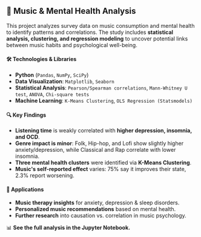 ## 🎵 Music & Mental Health Analysis  

This project analyzes survey data on music consumption and mental health to identify patterns and correlations. The study includes **statistical analysis, clustering, and regression modeling** to uncover potential links between music habits and psychological well-being.  

#### 🛠️ Technologies & Libraries  
- **Python** (`Pandas`, `NumPy`, `SciPy`)  
- **Data Visualization**: `Matplotlib`, `Seaborn`  
- **Statistical Analysis**: `Pearson/Spearman correlations`, `Mann-Whitney U test`, `ANOVA`, `Chi-square tests`  
- **Machine Learning**: `K-Means Clustering`, `OLS Regression (Statsmodels)`  

#### 🔍 Key Findings  
- **Listening time** is weakly correlated with **higher depression, insomnia, and OCD**.  
- **Genre impact is minor**: Folk, Hip-hop, and Lofi show slightly higher anxiety/depression, while Classical and Rap correlate with lower insomnia.  
- **Three mental health clusters** were identified via **K-Means Clustering**.  
- **Music's self-reported effect** varies: 75% say it improves their state, 2.3% report worsening.  

#### 🚀 Applications  
- **Music therapy insights** for anxiety, depression & sleep disorders.  
- **Personalized music recommendations** based on mental health.  
- **Further research** into causation vs. correlation in music psychology.  

📊 **See the full analysis in the Jupyter Notebook.**  

